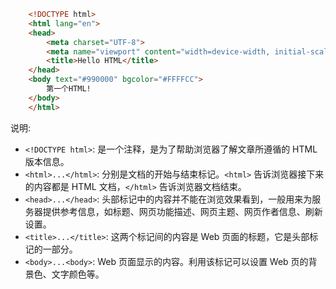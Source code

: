 
```html
    <!DOCTYPE html>
    <html lang="en">
    <head>
        <meta charset="UTF-8">
        <meta name="viewport" content="width=device-width, initial-scale=1.0">
        <title>Hello HTML</title>
    </head>
    <body text="#990000" bgcolor="#FFFFCC">
        第一个HTML!
    </body>
    </html>
```
说明:
* `<!DOCTYPE html>`: 是一个注释，是为了帮助浏览器了解文章所遵循的 HTML 版本信息。
* `<html>...</html>`: 分别是文档的开始与结束标记。`<html>` 告诉浏览器接下来的内容都是 HTML 文档，`</html>` 告诉浏览器文档结束。
* `<head>...</head>`: 头部标记中的内容并不能在浏览效果看到，一般用来为服务器提供参考信息，如标题、网页功能描述、网页主题、网页作者信息、刷新设置。
* `<title>...</title>`: 这两个标记间的内容是 Web 页面的标题，它是头部标记的一部分。
* `<body>...<body>`: Web 页面显示的内容。利用该标记可以设置 Web 页的背景色、文字颜色等。
